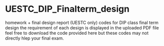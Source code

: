 # UESTC_DIP_Finalterm_design
homework + final design report (UESTC only)
  codes for DIP class final term design
  the requirement of each design is displayed in the uploaded PDF file
  feel free to download the code provided here
  but these codes may not directly hlep your final exam.
